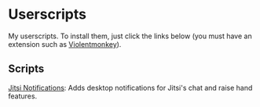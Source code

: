 Userscripts
===========

My userscripts. To install them, just click the links below (you must have an
extension such as [Violentmonkey](https://violentmonkey.github.io/)).

Scripts
-------
[Jitsi Notifications](https://raw.githubusercontent.com/tarcisioe/userscripts/main/scripts/jitsi_notifications.user.js): Adds desktop notifications for Jitsi's chat and raise hand features.
